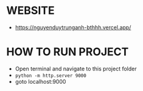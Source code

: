 # WEBSITE
- https://nguyenduytrunganh-bthhh.vercel.app/

# HOW TO RUN PROJECT

- Open terminal and navigate to this project folder
- `python -m http.server 9000`
- goto localhost:9000
